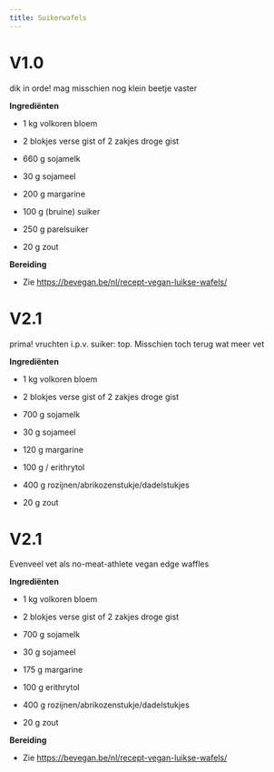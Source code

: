 ```yaml
---
title: Suikerwafels
---
```


# V1.0 

dik in orde! mag misschien nog klein beetje vaster

**Ingrediënten**

-   1 kg volkoren bloem

-   2 blokjes verse gist of 2 zakjes droge gist

-   660 g sojamelk

-   30 g sojameel

-   200 g margarine

-   100 g (bruine) suiker

-   250 g parelsuiker

-   20 g zout

**Bereiding**

-   Zie <https://bevegan.be/nl/recept-vegan-luikse-wafels/>

# V2.1 

prima! vruchten i.p.v. suiker: top. Misschien toch terug wat meer vet

**Ingrediënten**

-   1 kg volkoren bloem

-   2 blokjes verse gist of 2 zakjes droge gist

-   700 g sojamelk

-   30 g sojameel

-   120 g margarine

-   100 g / erithrytol

-   400 g rozijnen/abrikozenstukje/dadelstukjes

-   20 g zout

# V2.1 

Evenveel vet als no-meat-athlete vegan edge waffles

**Ingrediënten**

-   1 kg volkoren bloem

-   2 blokjes verse gist of 2 zakjes droge gist

-   700 g sojamelk

-   30 g sojameel

-   175 g margarine

-   100 g erithrytol

-   400 g rozijnen/abrikozenstukje/dadelstukjes

-   20 g zout

**Bereiding**

-   Zie <https://bevegan.be/nl/recept-vegan-luikse-wafels/>
